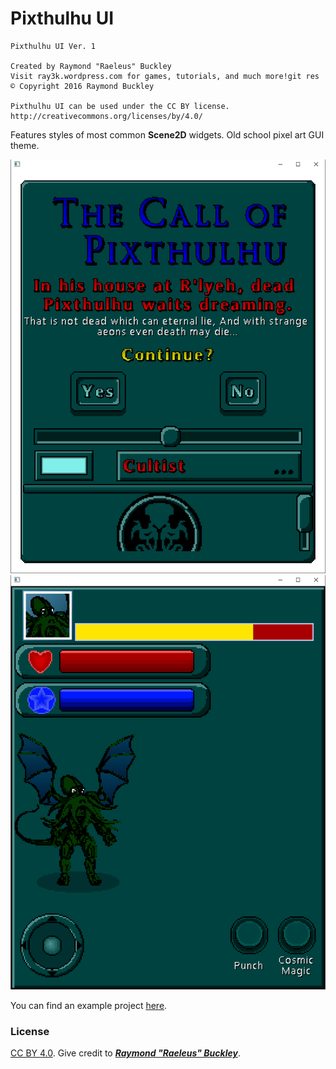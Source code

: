 # Pixthulhu UI

```
Pixthulhu UI Ver. 1

Created by Raymond "Raeleus" Buckley
Visit ray3k.wordpress.com for games, tutorials, and much more!git res
© Copyright 2016 Raymond Buckley

Pixthulhu UI can be used under the CC BY license.
http://creativecommons.org/licenses/by/4.0/
```

Features styles of most common **Scene2D** widgets. Old school pixel art GUI theme.

![Pixthulhu](preview.png)
![Pixthulhu](preview2.png)


You can find an example project [here](https://ray3k.wordpress.com/pixthulhu-ui-skin-for-libgdx/).

### License
[CC BY 4.0](http://creativecommons.org/licenses/by/4.0/). Give credit to [***Raymond "Raeleus" Buckley***](http://www.badlogicgames.com/forum/viewtopic.php?f=22&t=22887).
